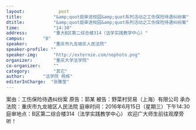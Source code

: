 ```yaml
---
layout: 			post
title:       	  "&amp;quot庭审进校园&amp;quot系列活动之工伤保险待遇纠纷案"
dtitle:      	  "&amp;quot庭审进校园&amp;quot系列活动之工伤保险待遇纠纷案"
time: 		  	  "14:30"
address:	  	  "重大B区第二综合楼314（法学实践教学中心）"
campus:	  	  "B"
speaker:	   	  "重庆市九龙坡区人民法院"
speaker-profile: ""
speaker-img:	  "http://externie.com/nophoto.png"
organizer:		  "重庆大学法学院"
co-organizer:	  ""
category:		  "其它"
author:		  "法学院 杨练"
editorInCharge:  "张雅莹"
---
```

案由：工伤保险待遇纠纷案
  原告：郭某
  被告：野菜村贸易（上海）有限公司
  承办法院：重庆市九龙坡区人民法院
  庭审时间：2016年6月15日（星期三）下午14:30
  庭审地点：B区第二综合楼314（法学实践教学中心）
  欢迎广大师生前往观摩旁听！
